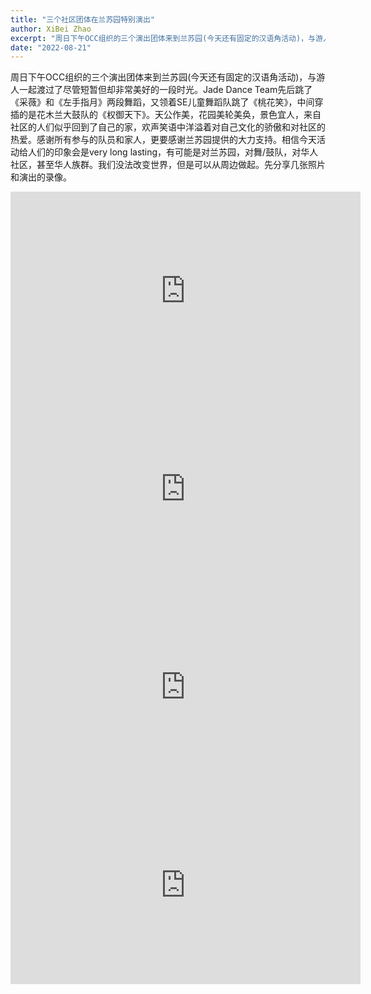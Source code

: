 ```yaml
---
title: "三个社区团体在兰苏园特别演出"
author: XiBei Zhao
excerpt: "周日下午OCC组织的三个演出团体来到兰苏园(今天还有固定的汉语角活动)，与游人一起渡过了尽管短暂但却非常美好的一段时光。天公作美，花园美轮美奂，景色宜人，来自社区的人们似乎回到了自己的家，欢声笑语中洋溢着对自己文化的骄傲和对社区的热爱。感谢所有参与的队员和家人，更要感谢兰苏园提供的大力支持。相信今天活动给人们的印象会是very long lasting，有可能是对兰苏园，对舞/鼓队，对华人社区，甚至华人族群。我们没法改变世界，但是可以从周边做起。"
date: "2022-08-21"
---
```


周日下午OCC组织的三个演出团体来到兰苏园(今天还有固定的汉语角活动)，与游人一起渡过了尽管短暂但却非常美好的一段时光。Jade Dance Team先后跳了《采薇》和《左手指月》两段舞蹈，又领着SE儿童舞蹈队跳了《桃花笑》，中间穿插的是花木兰大鼓队的《权御天下》。天公作美，花园美轮美奂，景色宜人，来自社区的人们似乎回到了自己的家，欢声笑语中洋溢着对自己文化的骄傲和对社区的热爱。感谢所有参与的队员和家人，更要感谢兰苏园提供的大力支持。相信今天活动给人们的印象会是very long lasting，有可能是对兰苏园，对舞/鼓队，对华人社区，甚至华人族群。我们没法改变世界，但是可以从周边做起。先分享几张照片和演出的录像。

<iframe src="https://www.facebook.com/plugins/video.php?height=317&href=https%3A%2F%2Fwww.facebook.com%2FOregonChineseCoalition%2Fvideos%2F1481893768936703%2F&show_text=false&width=560&t=0" width="560" height="317" style="border:none;overflow:hidden" scrolling="no" frameborder="0" allowfullscreen="true" allow="autoplay; clipboard-write; encrypted-media; picture-in-picture; web-share" allowFullScreen="true"></iframe>

<iframe src="https://www.facebook.com/plugins/video.php?height=317&href=https%3A%2F%2Fwww.facebook.com%2FOregonChineseCoalition%2Fvideos%2F393301706247711%2F&show_text=false&width=560&t=0" width="560" height="317" style="border:none;overflow:hidden" scrolling="no" frameborder="0" allowfullscreen="true" allow="autoplay; clipboard-write; encrypted-media; picture-in-picture; web-share" allowFullScreen="true"></iframe>

<iframe src="https://www.facebook.com/plugins/video.php?height=317&href=https%3A%2F%2Fwww.facebook.com%2FOregonChineseCoalition%2Fvideos%2F539465297934257%2F&show_text=false&width=560&t=0" width="560" height="317" style="border:none;overflow:hidden" scrolling="no" frameborder="0" allowfullscreen="true" allow="autoplay; clipboard-write; encrypted-media; picture-in-picture; web-share" allowFullScreen="true"></iframe>

<iframe src="https://www.facebook.com/plugins/video.php?height=317&href=https%3A%2F%2Fwww.facebook.com%2FOregonChineseCoalition%2Fvideos%2F438872084955878%2F&show_text=false&width=560&t=0" width="560" height="317" style="border:none;overflow:hidden" scrolling="no" frameborder="0" allowfullscreen="true" allow="autoplay; clipboard-write; encrypted-media; picture-in-picture; web-share" allowFullScreen="true"></iframe>
